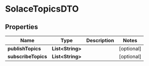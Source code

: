 

# SolaceTopicsDTO

## Properties

Name | Type | Description | Notes
------------ | ------------- | ------------- | -------------
**publishTopics** | **List&lt;String&gt;** |  |  [optional]
**subscribeTopics** | **List&lt;String&gt;** |  |  [optional]



